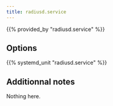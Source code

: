 ```yaml
---
title: radiusd.service
---
```


{{% provided_by "radiusd.service" %}}

## Options

{{% systemd_unit "radiusd.service" %}}

## Additionnal notes

Nothing here.